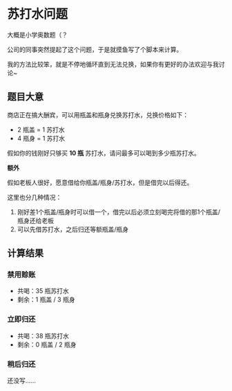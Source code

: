 # 苏打水问题

大概是小学奥数题（？

公司的同事突然提起了这个问题，于是就摸鱼写了个脚本来计算。

我的方法比较笨，就是不停地循环直到无法兑换，如果你有更好的办法欢迎与我讨论~

## 题目大意

商店正在搞大酬宾，可以用瓶盖和瓶身兑换苏打水，兑换价格如下：

- 2 瓶盖 = 1 苏打水
- 4 瓶身 = 1 苏打水

假如你的钱刚好只够买 **10 瓶** 苏打水，请问最多可以喝到多少瓶苏打水。

**额外**

假如老板人很好，愿意借给你瓶盖/瓶身/苏打水，但是借完以后得还。

这里也分几种情况：

1. 刚好差1个瓶盖/瓶身时可以借一个，借完以后必须立刻喝完将借的那1个瓶盖/瓶身还给老板
2. 可以先借苏打水，之后归还等额瓶盖/瓶身

## 计算结果

### 禁用赊账

- 共喝：35 瓶苏打水
- 剩余：1 瓶盖 / 3 瓶身

### 立即归还

- 共喝：38 瓶苏打水
- 剩余：0 瓶盖 / 2 瓶身

### 稍后归还

还没写……
